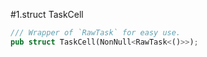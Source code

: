 #1.struct TaskCell

```rust
/// Wrapper of `RawTask` for easy use.
pub struct TaskCell(NonNull<RawTask<()>>);
```